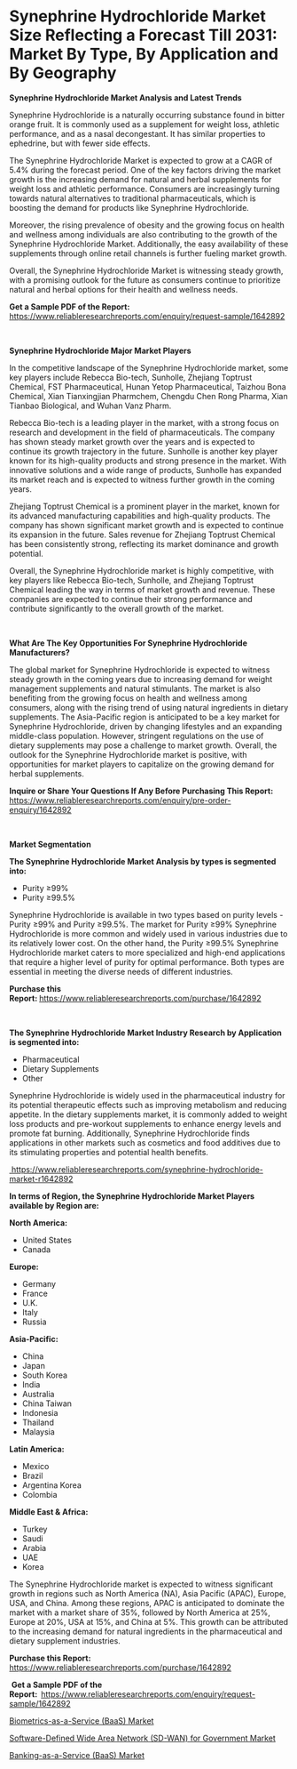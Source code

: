 <p><h1>Synephrine Hydrochloride Market Size Reflecting a Forecast Till 2031: Market By Type, By Application and By Geography</h1></p><p><strong>Synephrine Hydrochloride Market Analysis and Latest Trends</strong></p>
<p><p>Synephrine Hydrochloride is a naturally occurring substance found in bitter orange fruit. It is commonly used as a supplement for weight loss, athletic performance, and as a nasal decongestant. It has similar properties to ephedrine, but with fewer side effects.</p><p>The Synephrine Hydrochloride Market is expected to grow at a CAGR of 5.4% during the forecast period. One of the key factors driving the market growth is the increasing demand for natural and herbal supplements for weight loss and athletic performance. Consumers are increasingly turning towards natural alternatives to traditional pharmaceuticals, which is boosting the demand for products like Synephrine Hydrochloride.</p><p>Moreover, the rising prevalence of obesity and the growing focus on health and wellness among individuals are also contributing to the growth of the Synephrine Hydrochloride Market. Additionally, the easy availability of these supplements through online retail channels is further fueling market growth.</p><p>Overall, the Synephrine Hydrochloride Market is witnessing steady growth, with a promising outlook for the future as consumers continue to prioritize natural and herbal options for their health and wellness needs.</p></p>
<p><strong>Get a Sample PDF of the Report:&nbsp;</strong> <a href="https://www.reliableresearchreports.com/enquiry/request-sample/1642892">https://www.reliableresearchreports.com/enquiry/request-sample/1642892</a></p>
<p>&nbsp;</p>
<p><strong>Synephrine Hydrochloride Major Market Players</strong></p>
<p><p>In the competitive landscape of the Synephrine Hydrochloride market, some key players include Rebecca Bio-tech, Sunholle, Zhejiang Toptrust Chemical, FST Pharmaceutical, Hunan Yetop Pharmaceutical, Taizhou Bona Chemical, Xian Tianxingjian Pharmchem, Chengdu Chen Rong Pharma, Xian Tianbao Biological, and Wuhan Vanz Pharm.</p><p>Rebecca Bio-tech is a leading player in the market, with a strong focus on research and development in the field of pharmaceuticals. The company has shown steady market growth over the years and is expected to continue its growth trajectory in the future. Sunholle is another key player known for its high-quality products and strong presence in the market. With innovative solutions and a wide range of products, Sunholle has expanded its market reach and is expected to witness further growth in the coming years.</p><p>Zhejiang Toptrust Chemical is a prominent player in the market, known for its advanced manufacturing capabilities and high-quality products. The company has shown significant market growth and is expected to continue its expansion in the future. Sales revenue for Zhejiang Toptrust Chemical has been consistently strong, reflecting its market dominance and growth potential.</p><p>Overall, the Synephrine Hydrochloride market is highly competitive, with key players like Rebecca Bio-tech, Sunholle, and Zhejiang Toptrust Chemical leading the way in terms of market growth and revenue. These companies are expected to continue their strong performance and contribute significantly to the overall growth of the market.</p></p>
<p>&nbsp;</p>
<p><strong>What Are The Key Opportunities For Synephrine Hydrochloride Manufacturers?</strong></p>
<p><p>The global market for Synephrine Hydrochloride is expected to witness steady growth in the coming years due to increasing demand for weight management supplements and natural stimulants. The market is also benefiting from the growing focus on health and wellness among consumers, along with the rising trend of using natural ingredients in dietary supplements. The Asia-Pacific region is anticipated to be a key market for Synephrine Hydrochloride, driven by changing lifestyles and an expanding middle-class population. However, stringent regulations on the use of dietary supplements may pose a challenge to market growth. Overall, the outlook for the Synephrine Hydrochloride market is positive, with opportunities for market players to capitalize on the growing demand for herbal supplements.</p></p>
<p><strong>Inquire or Share Your Questions If Any Before Purchasing This Report:</strong> <a href="https://www.reliableresearchreports.com/enquiry/pre-order-enquiry/1642892">https://www.reliableresearchreports.com/enquiry/pre-order-enquiry/1642892</a></p>
<p>&nbsp;</p>
<p><strong>Market Segmentation</strong></p>
<p><strong>The Synephrine Hydrochloride Market Analysis by types is segmented into:</strong></p>
<p><ul><li>Purity ≥99%</li><li>Purity ≥99.5%</li></ul></p>
<p><p>Synephrine Hydrochloride is available in two types based on purity levels - Purity ≥99% and Purity ≥99.5%. The market for Purity ≥99% Synephrine Hydrochloride is more common and widely used in various industries due to its relatively lower cost. On the other hand, the Purity ≥99.5% Synephrine Hydrochloride market caters to more specialized and high-end applications that require a higher level of purity for optimal performance. Both types are essential in meeting the diverse needs of different industries.</p></p>
<p><strong>Purchase this Report:&nbsp;</strong><a href="https://www.reliableresearchreports.com/purchase/1642892">https://www.reliableresearchreports.com/purchase/1642892</a></p>
<p>&nbsp;</p>
<p><strong>The Synephrine Hydrochloride Market Industry Research by Application is segmented into:</strong></p>
<p><ul><li>Pharmaceutical</li><li>Dietary Supplements</li><li>Other</li></ul></p>
<p><p>Synephrine Hydrochloride is widely used in the pharmaceutical industry for its potential therapeutic effects such as improving metabolism and reducing appetite. In the dietary supplements market, it is commonly added to weight loss products and pre-workout supplements to enhance energy levels and promote fat burning. Additionally, Synephrine Hydrochloride finds applications in other markets such as cosmetics and food additives due to its stimulating properties and potential health benefits.</p></p>
<p><a href="https://www.reliableresearchreports.com/synephrine-hydrochloride-market-r1642892">&nbsp;https://www.reliableresearchreports.com/synephrine-hydrochloride-market-r1642892</a></p>
<p><strong>In terms of Region, the Synephrine Hydrochloride Market Players available by Region are:</strong></p>
<p>
    <p> <strong> North America: </strong>
        <ul>
            <li>United States</li>
            <li>Canada</li>
        </ul>
        </p> 
    <p> <strong> Europe: </strong>
        <ul>
            <li>Germany</li>
            <li>France</li>
            <li>U.K.</li>
            <li>Italy</li>
            <li>Russia</li>
        </ul>
        </p> 
    <p> <strong> Asia-Pacific: </strong>
        <ul>
            <li>China</li>
            <li>Japan</li>
            <li>South Korea</li>
            <li>India</li>
            <li>Australia</li>
            <li>China Taiwan</li>
            <li>Indonesia</li>
            <li>Thailand</li>
            <li>Malaysia</li>
        </ul>
        </p> 
    <p> <strong> Latin America: </strong>
        <ul>
            <li>Mexico</li>
            <li>Brazil</li>
            <li>Argentina Korea</li>
            <li>Colombia</li>
        </ul>
        </p> 
    <p> <strong> Middle East & Africa: </strong>
        <ul>
            <li>Turkey</li>
            <li>Saudi</li>
            <li>Arabia</li>
            <li>UAE</li>
            <li>Korea</li>
        </ul>
    </p>
    </p>
<p><p>The Synephrine Hydrochloride market is expected to witness significant growth in regions such as North America (NA), Asia Pacific (APAC), Europe, USA, and China. Among these regions, APAC is anticipated to dominate the market with a market share of 35%, followed by North America at 25%, Europe at 20%, USA at 15%, and China at 5%. This growth can be attributed to the increasing demand for natural ingredients in the pharmaceutical and dietary supplement industries.</p></p>
<p><strong>Purchase this Report: </strong><a href="https://www.reliableresearchreports.com/purchase/1642892">https://www.reliableresearchreports.com/purchase/1642892</a></p>
<p>&nbsp;<strong>Get a Sample PDF of the Report:&nbsp;&nbsp;</strong><a href="https://www.reliableresearchreports.com/enquiry/request-sample/1642892">https://www.reliableresearchreports.com/enquiry/request-sample/1642892</a></p>
<p><strong></strong></p>
<p><p><a href="https://github.com/Seman3302/Market-Research-Report-List-1/blob/main/biometrics-as-a-service-baas-market.md">Biometrics-as-a-Service (BaaS) Market</a></p><p><a href="https://github.com/LaceyZemlak1/Market-Research-Report-List-1/blob/main/software-defined-wide-area-network-sd-wan-for-government-market.md">Software-Defined Wide Area Network (SD-WAN) for Government Market</a></p><p><a href="https://github.com/jnzzvtbl92/Market-Research-Report-List-1/blob/main/banking-as-a-service-baas-market.md">Banking-as-a-Service (BaaS) Market</a></p></p>